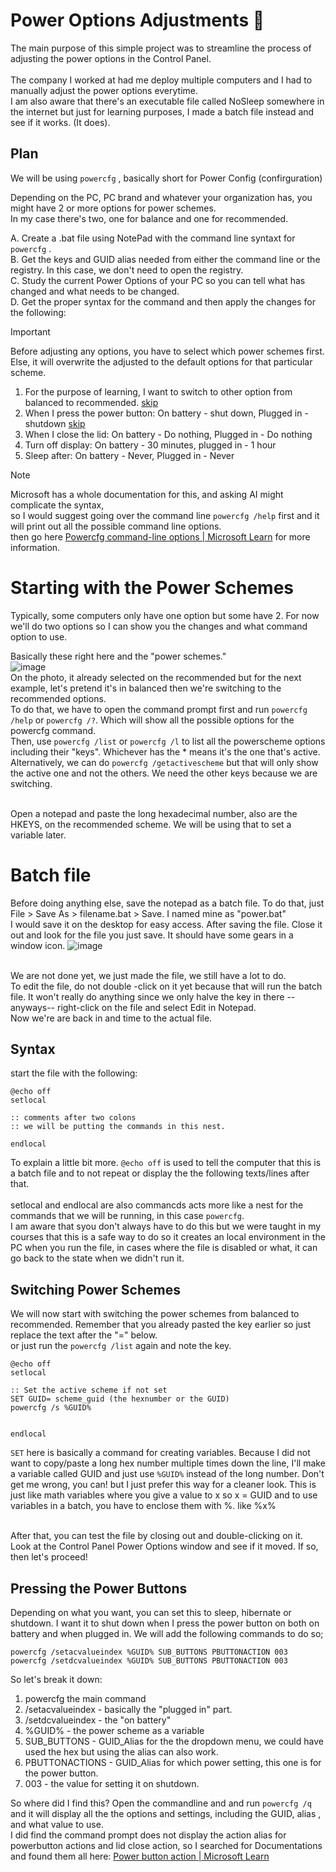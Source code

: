 # Power Options Adjustments 🔋
The main purpose of this simple project was to streamline the process of adjusting the power options in the Control Panel. <br><br>
The company I worked at had me deploy multiple computers and I had to manually adjust the power options everytime. <br>
I am also aware that there's an executable file called NoSleep somewhere in the internet but just for learning purposes, I made a batch file instead and see if it works. (It does).

## Plan
We will be using `powercfg` , basically short for Power Config (confirguration)

Depending on the PC, PC brand and whatever your organization has, you might have 2 or more options for power schemes. <br>
In my case there's two, one for balance and one for recommended.<br>

A. Create a .bat file using NotePad with the command line syntaxt for `powercfg` .<br>
B. Get the keys and GUID alias needed from either the command line or the registry. In this case, we don't need to open the registry.<br>
C. Study the current Power Options of your PC so you can tell what has changed and what needs to be changed. <br>
D. Get the proper syntax for the command and then apply the changes for the following:

>[!IMPORTANT]
>Before adjusting any options, you have to select which power schemes first. <br>
>Else, it will overwrite the adjusted to the default options for that particular scheme. <br>

1. For the purpose of learning, I want to switch to other option from balanced to recommended. [skip](https://github.com/cherryot02/PowerOptions_Batch/blob/main/Documentation.md#switching-power-schemes)
2. When I press the power button: On battery - shut down, Plugged in - shutdown [skip](https://github.com/cherryot02/PowerOptions_Batch/edit/main/Documentation.md#pressing-the-power-buttons)
3. When I close the lid: On battery - Do nothing, Plugged in - Do nothing
4. Turn off display: On battery - 30 minutes, plugged in - 1 hour
5. Sleep after: On battery - Never, Plugged in - Never <br>

>[!NOTE]
>Microsoft has a whole documentation for this, and asking AI might complicate the syntax, <br>
>so I would suggest going over the command line `powercfg /help` first and it will print out all the possible command line options. <br>
>then go here [Powercfg command-line options | Microsoft Learn](https://learn.microsoft.com/en-us/windows-hardware/design/device-experiences/powercfg-command-line-options) for more information.

# Starting with the Power Schemes

Typically, some computers only have one option but some have 2. For now we'll do two options so I can show you the changes and what command option to use.

Basically these right here and the "power schemes."<br>
![image](https://github.com/user-attachments/assets/f1c05e07-c4b0-4c6f-ab54-c94a5a7867ab)
<br>
On the photo, it already selected on the recommended but for the next example, let's pretend it's in balanced then we're switching to the recommended options.<br>
To do that, we have to open the command prompt first and run `powercfg /help` or `powercfg /?`. Which will show all the possible options for the powercfg command. <br>
Then, use `powercfg /list` or `powercfg /l` to list all the powerscheme options including their "keys". Whichever has the * means it's the one that's active. <br>
Alternatively, we can do `powercfg /getactivescheme` but that will only show the active one and not the others. We need the other keys because we are switching.<br><br>

Open a notepad and paste the long hexadecimal number, also are the HKEYS, on the recommended scheme. We will be using that to set a variable later.

# Batch file
Before doing anything else, save the notepad as a batch file. To do that, just File > Save As > filename.bat > Save. I named mine as "power.bat"<br>
I would save it on the desktop for easy access. After saving the file. Close it out and look for the file you just save. It should have some gears in a window icon. 
![image](https://github.com/user-attachments/assets/0c6f46b4-e189-42b5-90f9-1c4067537cc1)<br><br>

We are not done yet, we just made the file, we still have a lot to do. <br>
To edit the file, do not double -click on it yet because that will run the batch file. It won't really do anything since we only halve the key in there --anyways-- right-click on the file and select Edit in Notepad. <br>
Now we're are back in and time to the actual file.

## Syntax
start the file with the following:
```
@echo off
setlocal

:: comments after two colons
:: we will be putting the commands in this nest.

endlocal
```
To explain a little bit more. `@echo off` is used to tell the computer that this is a batch file and to not repeat or display the the following texts/lines after that.<br> <br>
setlocal and endlocal are also commancds acts more like a nest for the commands that we will be running, in this case `powercfg`.<br>
I am aware that syou don't always have to do this but we were taught in my courses that this is a safe way to do so it creates an local environment in the PC when you run the file, in cases where the file is disabled or what, it can go back to the state when we didn't run it. <br>

## Switching Power Schemes
We will now start with switching the power schemes from balanced to recommended. Remember that you already pasted the key earlier so just replace the text after the "=" below. <br>
or just run the `powercfg /list` again and note the key.

```
@echo off
setlocal

:: Set the active scheme if not set
SET GUID= scheme_guid (the hexnumber or the GUID)
powercfg /s %GUID%


endlocal
```
`SET` here is basically a command for creating variables. Because I did not want to copy/paste a long hex number multiple times down the line, I'll make a variable called GUID and just use `%GUID%` instead of the long number. Don't get me wrong, you can! but I just prefer this way for a cleaner look. This is just like math variables where you give a value to x so x = GUID and to use variables in a batch, you have to enclose them with %. like %x% <br><br>

After that, you can test the file by closing out and double-clicking on it. Look at the Control Panel Power Options window and see if it moved. If so, then let's proceed!
<br>

## Pressing the Power Buttons
Depending on what you want, you can set this to sleep, hibernate or shutdown. I want it to shut down when I press the power button on both on battery and when plugged in.
We will add the following commands to do so;
```
powercfg /setacvalueindex %GUID% SUB_BUTTONS PBUTTONACTION 003
powercfg /setdcvalueindex %GUID% SUB_BUTTONS PBUTTONACTION 003
```
So let's break it down:
1. powercfg the main command
2. /setacvalueindex - basically the "plugged in" part.
3. /setdcvalueindex -  the "on battery"
4. %GUID% - the power scheme as a variable
5. SUB_BUTTONS - GUID_Alias for the the dropdown menu, we could have used the hex but using the alias can also work.
6. PBUTTONACTIONS - GUID_Alias for which power setting, this one is for the power button.
7. 003 - the value for setting it on shutdown.

So where did I find this? Open the commandline and and run `powercfg /q` and it will display all the the options and settings, including the GUID, alias , and what value to use. <br>
I did find the command prompt does not display the action alias for powerbutton actions and lid close action, so I searched for Documentations and found them all here: [Power button action | Microsoft Learn](https://learn.microsoft.com/en-us/windows-hardware/customize/power-settings/power-button-and-lid-settings-power-button-action)









